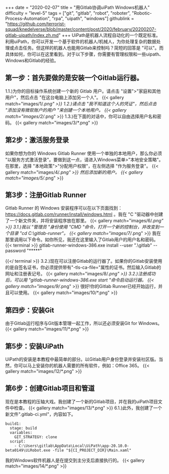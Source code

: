 +++
date = "2020-02-07"
title = "用Gitlab协调uiPath Windows机器人"
difficulty = "level-5"
tags = ["git", "gitlab", "robot", "roboter", "Robotic-Process-Automation", "rpa", "uipath", "windows"]
githublink = "https://github.com/terrorist-squad/knedelverse/blob/master/content/post/2020/february/20200207-gitlab-uipath/index.zh.md"
+++
UiPath是机器人流程自动化的一个既定标准。利用uiPath，你可以开发一个基于软件的机器人/机械人，为你处理复杂的数据处理或点击任务。但这样的机器人也能用Gitlab来控制吗？简短的回答是 "可以"。而具体如何，你可以在这里看到。对于以下步骤，你需要有管理权限和一些uipath、Windows和Gitlab的经验。
## 第一步：首先要做的是安装一个Gitlab运行器。
1.1.)为你的目标操作系统创建一个新的 Gitlab 用户。请点击 "设置">"家庭和其他用户"，然后点击 "在这台电脑上添加另一个人"。
{{< gallery match="images/1/*.png" >}}
1.2.)请点击 "我不知道这个人的凭证"，然后点击 "添加没有微软账户的用户 "来创建一个本地用户。
{{< gallery match="images/2/*.png" >}}
1.3.)在下面的对话中，你可以自由选择用户名和密码。
{{< gallery match="images/3/*.png" >}}

## 第2步：激活服务登录
如果你想为你的 Windows Gitlab Runner 使用一个单独的本地用户，那么你必须 "以服务方式激活登录"。要做到这一点，请进入Windows菜单>"本地安全策略"。在那里，选择 "本地政策">"分配用户权限"，在左侧选择 "作为服务登录"。
{{< gallery match="images/4/*.png" >}}
然后添加新的用户。
{{< gallery match="images/5/*.png" >}}

## 第3步：注册Gitlab Runner
Gitlab Runner 的 Windows 安装程序可以在以下页面找到：https://docs.gitlab.com/runner/install/windows.html 。我在 "C "驱动器中创建了一个新文件夹，并将安装程序放在那里。
{{< gallery match="images/6/*.png" >}}
3.1.)我以 "管理员 "身份使用 "CMD "命令，打开一个新的控制台，并改变到一个目录 "cd C:\gitlab-runner"。
{{< gallery match="images/7/*.png" >}}
我在那里调用以下命令。如你所见，我还在这里输入了Gitlab用户的用户名和密码。
{{< terminal >}}
gitlab-runner-windows-386.exe install --user ".\gitlab" --password "*****"

{{</ terminal >}}
3.2.)现在可以注册Gitlab的运行器了。如果你的Gitlab安装使用的是自签名证书，你必须提供带有"-tls-ca-file="属性的证书。然后输入Gitlab的网址和注册表记号。
{{< gallery match="images/8/*.png" >}}
3.2.)注册成功后，可以用 "gitlab-runner-windows-386.exe start "命令启动运行器。
{{< gallery match="images/9/*.png" >}}
很好!你的Gitlab Runner已经开始运行，并且可以使用。
{{< gallery match="images/10/*.png" >}}

## 第四步：安装Git
由于Gitlab运行程序与Git版本管理一起工作，所以还必须安装Git for Windows。
{{< gallery match="images/11/*.png" >}}

## 第5步：安装UiPath
UiPath的安装是本教程中最简单的部分。以Gitlab用户身份登录并安装社区版。当然，你可以马上安装你的机器人需要的所有软件，例如：Office 365。
{{< gallery match="images/12/*.png" >}}

## 第6步：创建Gitlab项目和管道
现在是本教程的压轴大戏。我创建了一个新的Gitlab项目，并在我的uiPath项目文件中检查。
{{< gallery match="images/13/*.png" >}}
6.1.)此外，我创建了一个新文件".gitlab-ci.yml"，内容如下。
```
build1:
  stage: build
  variables:
    GIT_STRATEGY: clone
  script:
    - C:\Users\gitlab\AppData\Local\UiPath\app-20.10.0-beta0149\UiRobot.exe -file "${CI_PROJECT_DIR}\Main.xaml"

```
我的Windows软件机器人是在提交到主分支后直接执行的。
{{< gallery match="images/14/*.png" >}}
